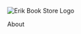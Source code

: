 ![Erik Book Store Logo](https://raw.githubusercontent.com/erikenicole-20132017/E-book-Digital-Reader/main/thumbs/thumbnail_erikbookstore.png)

About 
